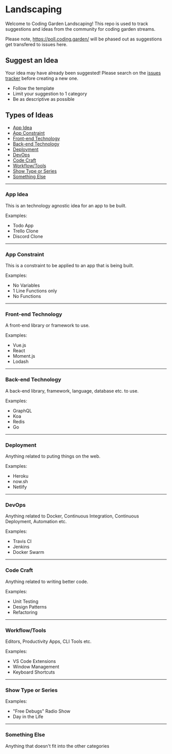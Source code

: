 # Landscaping

Welcome to Coding Garden Landscaping! This repo is used to track suggestions and ideas from the community for coding garden streams.

Please note, https://poll.coding.garden/ will be phased out as suggestions get transfered to issues here.

## Suggest an Idea

Your idea may have already been suggested! Please search on the [issues tracker](https://github.com/CodingGarden/landscaping/issues) before creating a new one.

* Follow the template
* Limit your suggestion to 1 category
* Be as descriptive as possible

## Types of Ideas

* [App Idea](#app-idea)
* [App Constraint](#app-constraint)
* [Front-end Technology](#front-end-technology)
* [Back-end Technology](#back-end-technology)
* [Deployment](#deployment)
* [DevOps](#devops)
* [Code Craft](#code-craft)
* [Workflow/Tools](#workflowtools)
* [Show Type or Series](#show-type-or-series)
* [Something Else](#something-else)

---

### App Idea

This is an technology agnostic idea for an app to be built.

Examples:

* Todo App
* Trello Clone
* Discord Clone

---

### App Constraint

This is a constraint to be applied to an app that is being built.

Examples:

* No Variables
* 1 Line Functions only
* No Functions

---

### Front-end Technology

A front-end library or framework to use.

Examples:

* Vue.js
* React
* Moment.js
* Lodash

---

### Back-end Technology

A back-end library, framework, language, database etc. to use.

Examples:

* GraphQL
* Koa
* Redis
* Go

---

### Deployment

Anything related to puting things on the web.

Examples:

* Heroku
* now.sh
* Netlify

---

### DevOps

Anything related to Docker, Continuous Integration, Continuous Deployment, Automation etc.

Examples:

* Travis CI
* Jenkins
* Docker Swarm

---

### Code Craft

Anything related to writing better code.

Examples:

* Unit Testing
* Design Patterns
* Refactoring

---

### Workflow/Tools

Editors, Productivity Apps, CLI Tools etc.

Examples:

* VS Code Extensions
* Window Management
* Keyboard Shortcuts

---

### Show Type or Series

Examples:

* "Free Debugs" Radio Show
* Day in the Life

---

### Something Else

Anything that doesn't fit into the other categories
